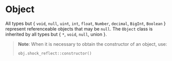 # Object

All types but \{ `void`, `null`, `uint`, `int`, `float`, `Number`, `decimal`, `BigInt`, `Boolean` \} represent referenceable objects that may be `null`. The `Object` class is inherited by all types but \{ `*`, `void`, `null`, union \}.

<blockquote>

**Note**: When it is necessary to obtain the constructor of an object, use:

```
obj.shock_reflect::constructor()
```

</blockquote>